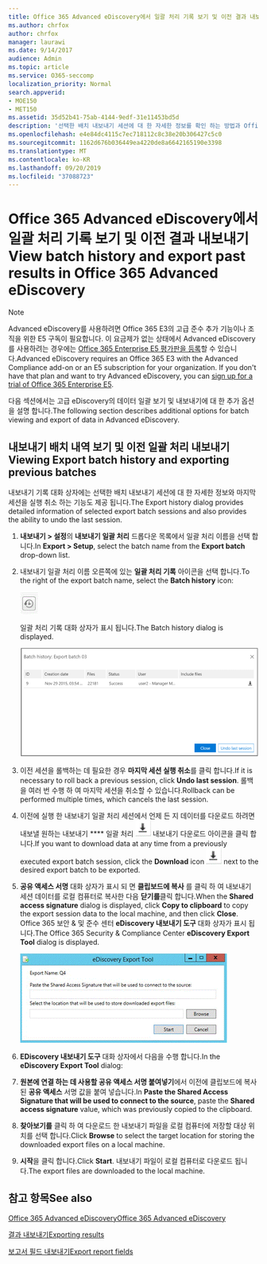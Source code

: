 ```yaml
---
title: Office 365 Advanced eDiscovery에서 일괄 처리 기록 보기 및 이전 결과 내보내기
ms.author: chrfox
author: chrfox
manager: laurawi
ms.date: 9/14/2017
audience: Admin
ms.topic: article
ms.service: O365-seccomp
localization_priority: Normal
search.appverid:
- MOE150
- MET150
ms.assetid: 35d52b41-75ab-4144-9edf-31e11453bd5d
description: '선택한 배치 내보내기 세션에 대 한 자세한 정보를 확인 하는 방법과 Office 365 Advanced eDiscovery에서 마지막 내보내기 세션을 실행 취소 하는 방법에 대해 알아봅니다.  '
ms.openlocfilehash: e4e84dc4115c7ec718112c8c38e20b306427c5c0
ms.sourcegitcommit: 1162d676b036449ea4220de8a6642165190e3398
ms.translationtype: MT
ms.contentlocale: ko-KR
ms.lasthandoff: 09/20/2019
ms.locfileid: "37088723"
---
```

# <a name="view-batch-history-and-export-past-results-in-office-365-advanced-ediscovery"></a><span data-ttu-id="9c4b3-103">Office 365 Advanced eDiscovery에서 일괄 처리 기록 보기 및 이전 결과 내보내기</span><span class="sxs-lookup"><span data-stu-id="9c4b3-103">View batch history and export past results in Office 365 Advanced eDiscovery</span></span>

> [!NOTE]
> <span data-ttu-id="9c4b3-p101">Advanced eDiscovery를 사용하려면 Office 365 E3의 고급 준수 추가 기능이나 조직을 위한 E5 구독이 필요합니다. 이 요금제가 없는 상태에서 Advanced eDiscovery를 사용하려는 경우에는 [Office 365 Enterprise E5 평가판을 등록](https://go.microsoft.com/fwlink/p/?LinkID=698279)할 수 있습니다.</span><span class="sxs-lookup"><span data-stu-id="9c4b3-p101">Advanced eDiscovery requires an Office 365 E3 with the Advanced Compliance add-on or an E5 subscription for your organization. If you don't have that plan and want to try Advanced eDiscovery, you can [sign up for a trial of Office 365 Enterprise E5](https://go.microsoft.com/fwlink/p/?LinkID=698279).</span></span> 
  
<span data-ttu-id="9c4b3-106">다음 섹션에서는 고급 eDiscovery의 데이터 일괄 보기 및 내보내기에 대 한 추가 옵션을 설명 합니다.</span><span class="sxs-lookup"><span data-stu-id="9c4b3-106">The following section describes additional options for batch viewing and export of data in Advanced eDiscovery.</span></span> 
  
## <a name="viewing-export-batch-history-and-exporting-previous-batches"></a><span data-ttu-id="9c4b3-107">내보내기 배치 내역 보기 및 이전 일괄 처리 내보내기</span><span class="sxs-lookup"><span data-stu-id="9c4b3-107">Viewing Export batch history and exporting previous batches</span></span>

<span data-ttu-id="9c4b3-108">내보내기 기록 대화 상자에는 선택한 배치 내보내기 세션에 대 한 자세한 정보와 마지막 세션을 실행 취소 하는 기능도 제공 됩니다.</span><span class="sxs-lookup"><span data-stu-id="9c4b3-108">The Export history dialog provides detailed information of selected export batch sessions and also provides the ability to undo the last session.</span></span>
  
1. <span data-ttu-id="9c4b3-109">**내보내기 \> 설정**의 **내보내기 일괄 처리** 드롭다운 목록에서 일괄 처리 이름을 선택 합니다.</span><span class="sxs-lookup"><span data-stu-id="9c4b3-109">In **Export \> Setup**, select the batch name from the **Export batch** drop-down list.</span></span> 
    
2. <span data-ttu-id="9c4b3-110">내보내기 일괄 처리 이름 오른쪽에 있는 **일괄 처리 기록** 아이콘을 선택 합니다.</span><span class="sxs-lookup"><span data-stu-id="9c4b3-110">To the right of the export batch name, select the **Batch history** icon:</span></span> 
    
    ![내보내기 배치 내역 아이콘](media/a14f6ef9-0c3c-4851-b65d-9380f2d8a38a.gif)
  
    <span data-ttu-id="9c4b3-112">일괄 처리 기록 대화 상자가 표시 됩니다.</span><span class="sxs-lookup"><span data-stu-id="9c4b3-112">The Batch history dialog is displayed.</span></span>
    
    ![내보내기 배치 내역](media/04c5b75c-348c-491d-b4fe-716659333890.png)
  
3. <span data-ttu-id="9c4b3-114">이전 세션을 롤백하는 데 필요한 경우 **마지막 세션 실행 취소**를 클릭 합니다.</span><span class="sxs-lookup"><span data-stu-id="9c4b3-114">If it is necessary to roll back a previous session, click **Undo last session**.</span></span> <span data-ttu-id="9c4b3-115">롤백을 여러 번 수행 하 여 마지막 세션을 취소할 수 있습니다.</span><span class="sxs-lookup"><span data-stu-id="9c4b3-115">Rollback can be performed multiple times, which cancels the last session.</span></span>
    
4. <span data-ttu-id="9c4b3-116">이전에 실행 한 내보내기 일괄 처리 세션에서 언제 든 지 데이터를 다운로드 하려면 내보낼 원하는 내보내기 \*\*\*\* 일괄 처리 ![옆에 있는 다운로드 아이콘](media/de69b920-a6ac-4ddb-b93e-e1cc5888e6c4.gif) 내보내기 다운로드 아이콘을 클릭 합니다.</span><span class="sxs-lookup"><span data-stu-id="9c4b3-116">If you want to download data at any time from a previously executed export batch session, click the **Download** icon ![Export batch history download icon](media/de69b920-a6ac-4ddb-b93e-e1cc5888e6c4.gif) next to the desired export batch to be exported.</span></span> 
    
5. <span data-ttu-id="9c4b3-117">**공유 액세스 서명** 대화 상자가 표시 되 면 **클립보드에 복사** 를 클릭 하 여 내보내기 세션 데이터를 로컬 컴퓨터로 복사한 다음 **닫기를**클릭 합니다.</span><span class="sxs-lookup"><span data-stu-id="9c4b3-117">When the **Shared access signature** dialog is displayed, click **Copy to clipboard** to copy the export session data to the local machine, and then click **Close**.</span></span> <span data-ttu-id="9c4b3-118">Office 365 보안 &amp; 및 준수 센터 **eDiscovery 내보내기 도구** 대화 상자가 표시 됩니다.</span><span class="sxs-lookup"><span data-stu-id="9c4b3-118">The Office 365 Security &amp; Compliance Center **eDiscovery Export Tool** dialog is displayed.</span></span> 
    
    ![EDiscovery 대화 내보내기](media/01f79d2d-6da0-45e6-9c6f-ab12347572cb.gif)
  
6. <span data-ttu-id="9c4b3-120">**EDiscovery 내보내기 도구** 대화 상자에서 다음을 수행 합니다.</span><span class="sxs-lookup"><span data-stu-id="9c4b3-120">In the **eDiscovery Export Tool** dialog:</span></span> 
    
1. <span data-ttu-id="9c4b3-121">**원본에 연결 하는 데 사용할 공유 액세스 서명 붙여넣기**에서 이전에 클립보드에 복사 된 **공유 액세스** 서명 값을 붙여 넣습니다.</span><span class="sxs-lookup"><span data-stu-id="9c4b3-121">In **Paste the Shared Access Signature that will be used to connect to the source**, paste the **Shared access signature** value, which was previously copied to the clipboard.</span></span> 
    
2. <span data-ttu-id="9c4b3-122">**찾아보기를** 클릭 하 여 다운로드 한 내보내기 파일을 로컬 컴퓨터에 저장할 대상 위치를 선택 합니다.</span><span class="sxs-lookup"><span data-stu-id="9c4b3-122">Click **Browse** to select the target location for storing the downloaded export files on a local machine.</span></span> 
    
3. <span data-ttu-id="9c4b3-123">**시작**을 클릭 합니다.</span><span class="sxs-lookup"><span data-stu-id="9c4b3-123">Click **Start**.</span></span> <span data-ttu-id="9c4b3-124">내보내기 파일이 로컬 컴퓨터로 다운로드 됩니다.</span><span class="sxs-lookup"><span data-stu-id="9c4b3-124">The export files are downloaded to the local machine.</span></span> 
    
## <a name="see-also"></a><span data-ttu-id="9c4b3-125">참고 항목</span><span class="sxs-lookup"><span data-stu-id="9c4b3-125">See also</span></span>

[<span data-ttu-id="9c4b3-126">Office 365 Advanced eDiscovery</span><span class="sxs-lookup"><span data-stu-id="9c4b3-126">Office 365 Advanced eDiscovery</span></span>](office-365-advanced-ediscovery.md)
  
[<span data-ttu-id="9c4b3-127">결과 내보내기</span><span class="sxs-lookup"><span data-stu-id="9c4b3-127">Exporting results </span></span>](export-results-in-advanced-ediscovery.md)

[<span data-ttu-id="9c4b3-128">보고서 필드 내보내기</span><span class="sxs-lookup"><span data-stu-id="9c4b3-128">Export report fields</span></span>](export-report-fields-in-advanced-ediscovery.md)


